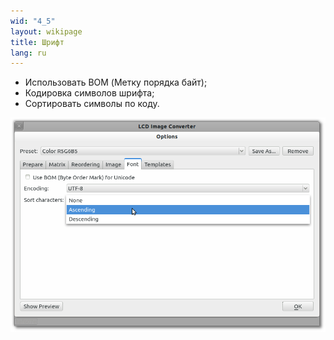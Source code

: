```yaml
---
wid: "4_5"
layout: wikipage
title: Шрифт
lang: ru
---
```

  *  Использовать BOM (Метку порядка байт);
  *  Кодировка символов шрифта;
  *  Сортировать символы по коду.


![Диалог настроек шрифта](font-1.png "Диалог настроек шрифта")
